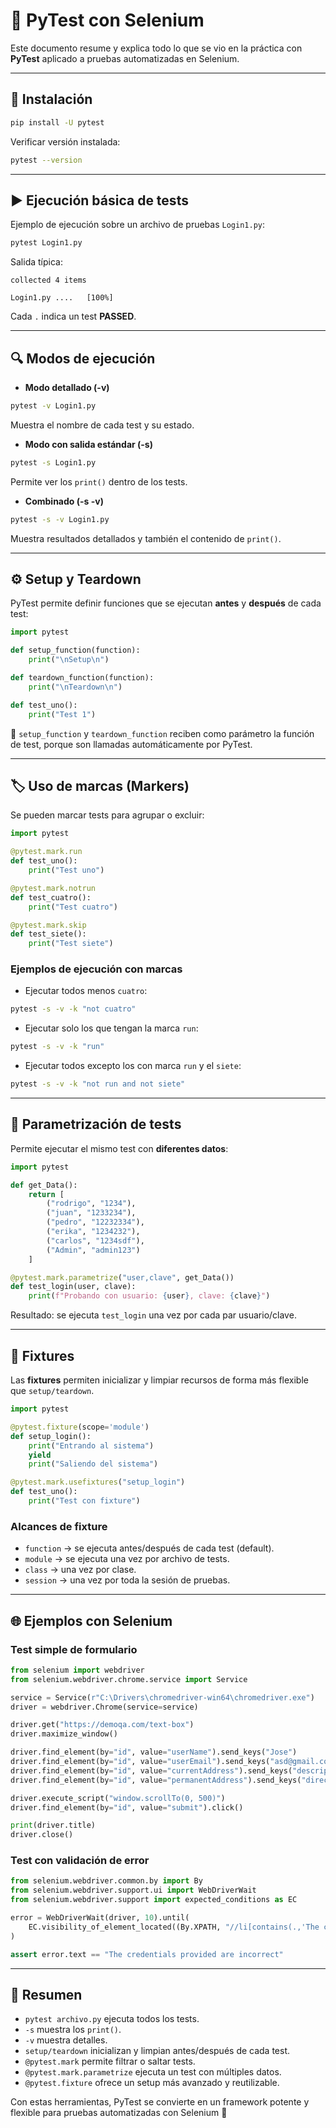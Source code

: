 # 🧪 PyTest con Selenium

Este documento resume y explica todo lo que se vio en la práctica con **PyTest** aplicado a pruebas automatizadas en Selenium.

---

## 🔧 Instalación

```bash
pip install -U pytest
```

Verificar versión instalada:

```bash
pytest --version
```

---

## ▶️ Ejecución básica de tests

Ejemplo de ejecución sobre un archivo de pruebas `Login1.py`:

```bash
pytest Login1.py
```

Salida típica:

```
collected 4 items

Login1.py ....   [100%]
```

Cada `.` indica un test **PASSED**.

---

## 🔍 Modos de ejecución

* **Modo detallado (-v)**

```bash
pytest -v Login1.py
```

Muestra el nombre de cada test y su estado.

* **Modo con salida estándar (-s)**

```bash
pytest -s Login1.py
```

Permite ver los `print()` dentro de los tests.

* **Combinado (-s -v)**

```bash
pytest -s -v Login1.py
```

Muestra resultados detallados y también el contenido de `print()`.

---

## ⚙️ Setup y Teardown

PyTest permite definir funciones que se ejecutan **antes** y **después** de cada test:

```python
import pytest

def setup_function(function):
    print("\nSetup\n")

def teardown_function(function):
    print("\nTeardown\n")

def test_uno():
    print("Test 1")
```

📌 `setup_function` y `teardown_function` reciben como parámetro la función de test, porque son llamadas automáticamente por PyTest.

---

## 🏷️ Uso de marcas (Markers)

Se pueden marcar tests para agrupar o excluir:

```python
import pytest

@pytest.mark.run
def test_uno():
    print("Test uno")

@pytest.mark.notrun
def test_cuatro():
    print("Test cuatro")

@pytest.mark.skip
def test_siete():
    print("Test siete")
```

### Ejemplos de ejecución con marcas

* Ejecutar todos menos `cuatro`:

```bash
pytest -s -v -k "not cuatro"
```

* Ejecutar solo los que tengan la marca `run`:

```bash
pytest -s -v -k "run"
```

* Ejecutar todos excepto los con marca `run` y el `siete`:

```bash
pytest -s -v -k "not run and not siete"
```

---

## 🔁 Parametrización de tests

Permite ejecutar el mismo test con **diferentes datos**:

```python
import pytest

def get_Data():
    return [
        ("rodrigo", "1234"),
        ("juan", "1233234"),
        ("pedro", "12232334"),
        ("erika", "1234232"),
        ("carlos", "1234sdf"),
        ("Admin", "admin123")
    ]

@pytest.mark.parametrize("user,clave", get_Data())
def test_login(user, clave):
    print(f"Probando con usuario: {user}, clave: {clave}")
```

Resultado: se ejecuta `test_login` una vez por cada par usuario/clave.

---

## 🧩 Fixtures

Las **fixtures** permiten inicializar y limpiar recursos de forma más flexible que `setup/teardown`.

```python
import pytest

@pytest.fixture(scope='module')
def setup_login():
    print("Entrando al sistema")
    yield
    print("Saliendo del sistema")

@pytest.mark.usefixtures("setup_login")
def test_uno():
    print("Test con fixture")
```

### Alcances de fixture

* `function` → se ejecuta antes/después de cada test (default).
* `module` → se ejecuta una vez por archivo de tests.
* `class` → una vez por clase.
* `session` → una vez por toda la sesión de pruebas.

---

## 🌐 Ejemplos con Selenium

### Test simple de formulario

```python
from selenium import webdriver
from selenium.webdriver.chrome.service import Service

service = Service(r"C:\Drivers\chromedriver-win64\chromedriver.exe")
driver = webdriver.Chrome(service=service)

driver.get("https://demoqa.com/text-box")
driver.maximize_window()

driver.find_element(by="id", value="userName").send_keys("Jose")
driver.find_element(by="id", value="userEmail").send_keys("asd@gmail.com")
driver.find_element(by="id", value="currentAddress").send_keys("descripcion")
driver.find_element(by="id", value="permanentAddress").send_keys("direccion 2")

driver.execute_script("window.scrollTo(0, 500)")
driver.find_element(by="id", value="submit").click()

print(driver.title)
driver.close()
```

### Test con validación de error

```python
from selenium.webdriver.common.by import By
from selenium.webdriver.support.ui import WebDriverWait
from selenium.webdriver.support import expected_conditions as EC

error = WebDriverWait(driver, 10).until(
    EC.visibility_of_element_located((By.XPATH, "//li[contains(.,'The credentials provided are incorrect')]"))
)

assert error.text == "The credentials provided are incorrect"
```

---

## 📌 Resumen

* `pytest archivo.py` ejecuta todos los tests.
* `-s` muestra los `print()`.
* `-v` muestra detalles.
* `setup/teardown` inicializan y limpian antes/después de cada test.
* `@pytest.mark` permite filtrar o saltar tests.
* `@pytest.mark.parametrize` ejecuta un test con múltiples datos.
* `@pytest.fixture` ofrece un setup más avanzado y reutilizable.

Con estas herramientas, PyTest se convierte en un framework potente y flexible para pruebas automatizadas con Selenium 🚀
